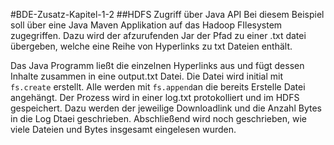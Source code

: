 #BDE-Zusatz-Kapitel-1-2
##HDFS Zugriff über Java API
Bei diesem Beispiel soll über eine Java Maven Applikation auf das Hadoop FIlesystem zugegriffen. Dazu wird der afzurufenden Jar der Pfad zu einer .txt datei übergeben, welche eine Reihe von Hyperlinks zu txt Dateien enthält. 

Das Java Programm ließt die einzelnen Hyperlinks aus und fügt dessen Inhalte zusammen in eine output.txt Datei.
Die Datei wird initial mit ```fs.create``` erstellt. Alle werden mit ```fs.append```an die bereits Erstelle Datei angehängt.
Der Prozess wird in einer log.txt protokolliert und im HDFS gespeichert. Dazu werden der jeweilige Downloadlink und die Anzahl Bytes in die Log Dtaei geschrieben. Abschließend wird noch geschrieben, wie viele Dateien und Bytes insgesamt eingelesen wurden.
